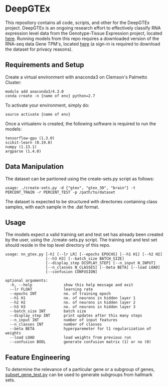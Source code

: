 # DeepGTEx
This repository contains all code, scripts, and other for the DeepGTEx project. DeepGTEx is an ongoing research effort to effectively classify RNA expression level data from the Genotype-Tissue Expression project, located [here](https://gtexportal.org/home/). Running models from this repo requires a downloaded version of the RNA-seq data Gene TPM's, located [here](https://gtexportal.org/home/datasets) (a sign-in is required to download the dataset for privacy reasons). 

## Requirements and Setup
Create a virtual environment with anaconda3 on Clemson's Palmetto Cluster:
    
    module add anaconda3/4.3.0
    conda create -n {name of env} python=2.7
    
To activate your environment, simply do:

    source activate {name of env}
    
Once a virtualenv is created, the following software is required to run the models:
    
    tensorflow-gpu (1.3.0)
    scikit-learn (0.19.0)
    numpy (1.13.1)
    argparse (1.4.0)

## Data Manipulation
The dataset can be partioned using the create-sets.py script as follows:

    usage: ./create-sets.py -d {"gtex", "gtex_30", "brain"} -t PERCENT_TRAIN -r PERCENT_TEST -p /path/to/dataset
    
The dataset is expected to be structured with directories containing class samples, with each sample in the .dat format.

## Usage
The models expect a valid training set and test set has already been created by the user, using the ./create-sets.py script. The training set and test set should reside in the top level directory of this repo. 

    usage: nn_gtex.py [-h] [--lr LR] [--epochs EPOCHS] [--h1 H1] [--h2 H2]
                      [--h3 H3] [--batch_size BATCH_SIZE]
                      [--display_step DISPLAY_STEP] [--n_input N_INPUT]
                      [--n_classes N_CLASSES] [--beta BETA] [--load LOAD]
                      [--confusion CONFUSION]

    optional arguments:
      -h, --help              show this help message and exit
      --lr FLOAT              learning rate
      --epochs INT            no. of training epoch
      --h1 H1                 no. of neurons in hidden layer 1
      --h2 H2                 no. of neurons in hidden layer 2
      --h3 H3                 no. of neurons in hidden layer 3
      --batch_size INT        batch size
      --display_step INT      print updates after this many steps
      --n_input INT           number of input features
      --n_classes INT         number of classes
      --beta BETA             hyperparemeter for l1 regularization of weights
      --load LOAD             load weights from previous run
      --confusion BOOL        generate confusion matrix (1) or no (0)
  
## Feature Engineering
To determine the relevance of a particular gene or a subgroup of genes, [subset_gene_test.py](https://github.com/CUFCTL/DeepGTEx/blob/master/scripts/subset_gene_test.py) can be used to generate subgroups from hallmark sets. 
